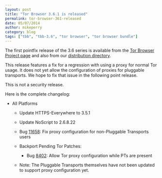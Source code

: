 ```yaml
---
layout: post
title: "Tor Browser 3.6.1 is released"
permalink: tor-browser-361-released
date: 05/07/2014
author: mikeperry
category: blog
tags: ["tbb", "tbb-3.6", "tor browser", "tor browser bundle"]
---
```


The first pointfix release of the 3.6 series is available from the [Tor Browser Project page](https://www.torproject.org/download/download-easy.html) and also from our [distribution directory](https://www.torproject.org/dist/torbrowser/3.6.1/).

This release features a fix for a regression with using a proxy for normal Tor usage. It does not yet allow the configuration of proxies for pluggable transports. We hope to fix that issue in the following point release.

This is not a security release.

Here is the complete changelog:

- All Platforms
  - Update HTTPS-Everywhere to 3.5.1
  - Update NoScript to 2.6.8.22
  - Bug [11658](https://trac.torproject.org/projects/tor/ticket/11658): Fix proxy configuration for non-Pluggable Transports users
  - Backport Pending Tor Patches:
    - Bug [8402](https://trac.torproject.org/projects/tor/ticket/8402): Allow Tor proxy configuration while PTs are present 

  - Note: The Pluggable Transports themselves have not been updated to support proxy configuration yet. 

